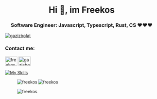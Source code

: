 <h1 align="center">Hi 👋, im Freekos</h1>
<h3 align="center">Software Engineer: Javascript, Typescript, Rust, CS ❤️❤️❤️</h3>

<p align="left "> <a href="https://twitter.com/gazizbolat" target="blank"><img src="https://img.shields.io/twitter/follow/gazizbolat?logo=twitter&style=for- the-badge" alt="gazizbolat" /></a> </p>

<h3 align="left">Contact me:</h3>
<p align="left">
  
<a href="https://dev.to/@freekos" target="blank"><img align="center" src="https://user-images.githubusercontent.com/81808264/213630380-b3e95ec2-e416-42fc-b207-3ea0e2d21f99.png" alt="freekos" height="30" width="40" /></a>
<a href="https://twitter.com/gazizbolat" target="blank"><img align="center" src="https://raw.githubusercontent.com/rahuldkjain/github-profile-readme-generator /master/src/images/icons/Social/twitter.svg" alt="gazizbolat" height="30" width="40" /></a>
</p>

[![My Skills](https://skillicons.dev/icons?i=javascript,typescript,rust,html,css,scss,emotion,materialui,styledcomponents,react,nextjs,remix,svelte,astro,reactivex,redux,solidity,vite,webpack,jest,firebase,figma,nodejs,express,nestjs,mongodb,postgres,git,github)](https://skillicons.dev)

<dd><dd/>

<p><img align="left" src="https://github-readme-stats.vercel.app/api/top-langs?username=freekos&show_icons=true&locale=en&layout=compact" alt="freekos" /> </p>

<p> <img align="center" src="https://github-readme-stats.vercel.app/api?username=freekos&show_icons=true&locale=en" alt="freekos" /> </p>

<p><img align="center" src="https://github-readme-streak-stats.herokuapp.com/?user=freekos&" alt="freekos" /></p>
